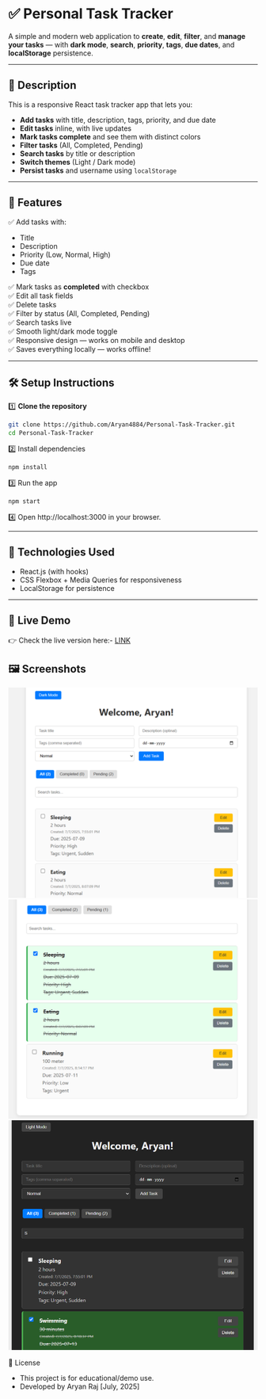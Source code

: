 # ✅ Personal Task Tracker

A simple and modern web application to **create**, **edit**, **filter**, and **manage your tasks** — with **dark mode**, **search**, **priority**, **tags**, **due dates**, and **localStorage** persistence.

---

## 📖 Description

This is a responsive React task tracker app that lets you:
- **Add tasks** with title, description, tags, priority, and due date
- **Edit tasks** inline, with live updates
- **Mark tasks complete** and see them with distinct colors
- **Filter tasks** (All, Completed, Pending)
- **Search tasks** by title or description
- **Switch themes** (Light / Dark mode)
- **Persist tasks** and username using `localStorage`

---

## 🚀 Features

✅ Add tasks with:
- Title  
- Description  
- Priority (Low, Normal, High)  
- Due date  
- Tags

✅ Mark tasks as **completed** with checkbox  
✅ Edit all task fields  
✅ Delete tasks  
✅ Filter by status (All, Completed, Pending)  
✅ Search tasks live  
✅ Smooth light/dark mode toggle  
✅ Responsive design — works on mobile and desktop  
✅ Saves everything locally — works offline!

---

## 🛠 Setup Instructions

1️⃣ **Clone the repository**

```bash
git clone https://github.com/Aryan4884/Personal-Task-Tracker.git
cd Personal-Task-Tracker
```

2️⃣ Install dependencies

```bash
npm install
```
3️⃣ Run the app

```bash
npm start
```
4️⃣ Open http://localhost:3000 in your browser.

---
## 🧰 Technologies Used

- React.js (with hooks)
- CSS Flexbox + Media Queries for responsiveness
- LocalStorage for persistence
  
---

## 🔗 Live Demo
👉 Check the live version here:- [LINK](https://personal-task-tracker01.netlify.app)

## 🖼 Screenshots

![Task Tracker Light Mode 1](screenshots/IMG1.png)
![Task Tracker Light Mode 2](screenshots/IMG2.png)
![Task Tracker Dark Mode](screenshots/IMG3.png)

📜 License
- This project is for educational/demo use.
- Developed by Aryan Raj [July, 2025]
